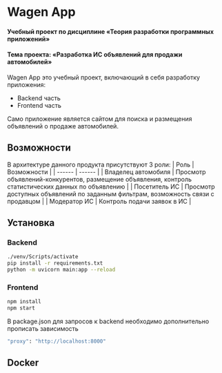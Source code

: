 # **Wagen App**
#### Учебный проект по дисциплине «Теория разработки программных приложений»
#### **Тема проекта:** «Разработка ИС объявлений для продажи автомобилей»
Wagen App это учебный проект, включающий в себя разработку приложения:

- Backend часть
- Frontend часть

Само приложение является сайтом для поиска и размещения объявлений о продаже автомобилей.


## **Возможности**

В архитектуре данного продукта присутствуют 3 роли:
| Роль | Возможности |
| ------ | ------ |
| Владелец автомобиля | Просмотр объявлений-конкурентов, размещение объявления, контроль статистических данных по объявлению |
| Посетитель ИС | Просмотр доступных объявлений по заданным фильтрам, возможность связи с продавцом |
| Модератор ИС | Контроль подачи заявок в ИС |

## **Установка**

### Backend
```sh
./venv/Scripts/activate
pip install -r requirements.txt
python -m uvicorn main:app --reload
```

### Frontend
```sh
npm install
npm start
```
В package.json для запросов к backend необходимо дополнительно прописать зависимость

```sh
"proxy": "http://localhost:8000"
```
## **Docker**

